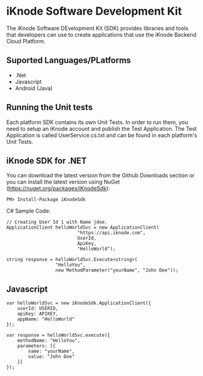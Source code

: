 # iKnode Software Development Kit

The iKnode Software DEvelopment Kit (SDK) provides libraries and tools that developers can use to create applications that use the iKnode Backend Cloud Platform.

## Suported Languages/PLatforms

* .Net
* Javascript 
* Android (Java)

## Running the Unit tests

Each platform SDK contains its own Unit Tests. In order to run them, you need to setup an iKnode account and publish the Test Application. The Test Application is called UserService.cs.txt and can be found in each platform's Unit Tests.

## iKnode SDK for .NET

You can download the latest version from the Github Downloads section or you can install the latest version using NuGet (https://nuget.org/packages/iKnodeSdk):

    PM> Install-Package iKnodeSdk

C# Sample Code:

    // Creating User Id 1 with Name jdoe.
    ApplicationClient helloWorldSvc = new ApplicationClient(
                              "https://api.iknode.com",
                              UserId,
                              ApiKey,
                              "HelloWorld");

    string response = helloWorldSvc.Execute<string>(
                      "HelloYou",
                      new MethodParameter("yourName", "John Doe"));

## Javascript

    var helloWorldSvc = new iKnodeSdk.ApplicationClient({
        userId: USERID,
        apiKey: APIKEY,
        appName: "HelloWorld"
    });

    var response = helloWorldSvc.execute({
        methodName: "HelloYou",
        parameters: [{
            name: "yourName",
            value: "John Doe"
        }]
    });